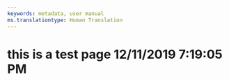 ```yaml
---
keywords: metadata, user manual
ms.translationtype: Human Translation
---
```

# this is a test page 12/11/2019 7:19:05 PM